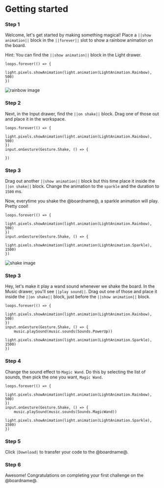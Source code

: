 # Getting started

### Step 1

Welcome, let's get started by making something magical! Place a ``||show animation||`` block in the
``||forever||`` slot to show a rainbow animation on the board.

Hint: You can find the ``||show animation||`` block in the Light drawer.

```blocks
loops.forever(() => {
    light.pixels.showAnimation(light.animation(LightAnimation.Rainbow), 500)
})
```

![rainbow image](/static/cp/tutorials/getting-started/rainbow.gif)


### Step 2

Next, in the Input drawer, find the ``||on shake||`` block. Drag one of those out and place it in the workspace.

```blocks
loops.forever(() => {
    light.pixels.showAnimation(light.animation(LightAnimation.Rainbow), 500)
})
input.onGesture(Gesture.Shake, () => {

})
```

### Step 3

Drag out another ``||show animation||`` block but this time place it inside the ``||on shake||`` block. Change the animation to the ``sparkle`` and the duration to ``1500`` ms.

Now, everytime you shake the @boardname@, a sparkle animation will play. Pretty cool!

```blocks
loops.forever(() => {
    light.pixels.showAnimation(light.animation(LightAnimation.Rainbow), 500)
})
input.onGesture(Gesture.Shake, () => {
    light.pixels.showAnimation(light.animation(LightAnimation.Sparkle), 1500)
})
```

![shake image](/static/cp/tutorials/getting-started/shake.gif)

### Step 3

Hey, let's make it play a wand sound whenever we shake the board. In the Music drawer, you'll see ``||play sound||``.
Drag out one of those and place it inside the ``||on shake||`` block, just before the ``||show animation||`` block.

```blocks
loops.forever(() => {
    light.pixels.showAnimation(light.animation(LightAnimation.Rainbow), 500)
})
input.onGesture(Gesture.Shake, () => {
    music.playSound(music.sounds(Sounds.PowerUp))
    light.pixels.showAnimation(light.animation(LightAnimation.Sparkle), 1500)
})
```

### Step 4

Change the sound effect to ``Magic Wand``. Do this by selecting the list of sounds, then pick the one you want, ``Magic Wand``.

```blocks
loops.forever(() => {
    light.pixels.showAnimation(light.animation(LightAnimation.Rainbow), 500)
})
input.onGesture(Gesture.Shake, () => {
    music.playSound(music.sounds(Sounds.MagicWand))
    light.pixels.showAnimation(light.animation(LightAnimation.Sparkle), 1500)
})
```

### Step 5

Click ``|Download|`` to transfer your code to the @boardname@.

### Step 6

Awesome! Congratulations on completing your first challenge on the @boardname@.
